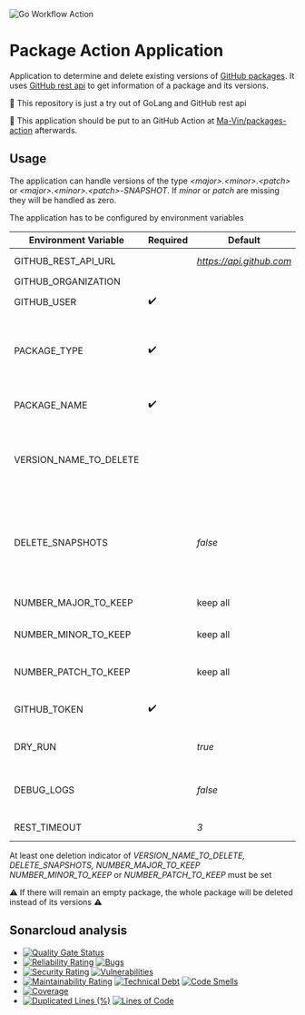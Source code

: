![Go Workflow Action](https://github.com/Ma-Vin/packages-action-app/actions/workflows/go-release.yml/badge.svg?branch=release/v1.1.1)

# Package Action Application

Application to determine and delete existing versions of [GitHub packages](https://docs.github.com/en/packages). It
uses [GitHub rest api](https://docs.github.com/en/rest/packages/packages?apiVersion=2022-11-28) to get information of a
package and its versions.

:baby_chick: This repository is just a try out of GoLang and GitHub rest api

:rocket: This application should be put to an GitHub Action
at [Ma-Vin/packages-action](https://github.com/Ma-Vin/packages-action) afterwards.

## Usage

The application can handle versions of the type *&lt;major&gt;.&lt;minor&gt;.&lt;patch&gt;* or
*&lt;major&gt;.&lt;minor&gt;.&lt;patch&gt;-SNAPSHOT*. If *minor* or *patch* are missing they will be handled as zero.

The application has to be configured by environment variables

| Environment Variable   | Required           | Default                  | Description                                                                                                                                            |
|------------------------|--------------------|--------------------------|--------------------------------------------------------------------------------------------------------------------------------------------------------|
| GITHUB_REST_API_URL    |                    | *https://api.github.com* | Protocol and host of the GitHub rest api                                                                                                               |
| GITHUB_ORGANIZATION    |                    |                          | :warning: :construction: Not supported yet                                                                                                             |
| GITHUB_USER            | :heavy_check_mark: |                          | GitHub user who is the owner of the packages                                                                                                           |
| PACKAGE_TYPE           | :heavy_check_mark: |                          | The type of package. At the moment only *maven* is supported (In general there exists *npm, maven, rubygems, docker, nuget, container*)                |
| PACKAGE_NAME           | :heavy_check_mark: |                          | The name of the package whose versions should be deleted                                                                                               |
| VERSION_NAME_TO_DELETE |                    |                          | A concrete version to delete (Independent of *NUMBER_MAJOR_TO_KEEP NUMBER_MINOR_TO_KEEP* and *NUMBER_PATCH_TO_KEEP*)                                   |
| DELETE_SNAPSHOTS       |                    | *false*                  | Indicator whether to delete all snapshots or none (Snapshots are excluded from *NUMBER_MAJOR_TO_KEEP NUMBER_MINOR_TO_KEEP* and *NUMBER_PATCH_TO_KEEP*) |
| NUMBER_MAJOR_TO_KEEP   |                    | keep all                 | Positive number of major versions to keep                                                                                                              |
| NUMBER_MINOR_TO_KEEP   |                    | keep all                 | Positive number of minor versions to keep (within a major version)                                                                                     |
| NUMBER_PATCH_TO_KEEP   |                    | keep all                 | Positive number of patch versions to keep (within a minor version)                                                                                     |
| GITHUB_TOKEN           | :heavy_check_mark: |                          | The access token to use for bearer authentication against GitHub rest api                                                                              |
| DRY_RUN                |                    | *true*                   | Indicator whether to print deletion candidates only or to delete versions/package                                                                      | 
| DEBUG_LOGS             |                    | *false*                  | Indicator whether to print more detail informations (At the moment not much additional)                                                                | 
| REST_TIMEOUT           |                    | *3*                      | Timeout in seconds to use against GitHub Rest Api                                                                                                                 | 

At least one deletion indicator of *VERSION_NAME_TO_DELETE, DELETE_SNAPSHOTS, NUMBER_MAJOR_TO_KEEP NUMBER_MINOR_TO_KEEP*
or
*NUMBER_PATCH_TO_KEEP* must be set

:warning: If there will remain an empty package, the whole package will be deleted instead of its versions :warning:

## Sonarcloud analysis

* [![Quality Gate Status](https://sonarcloud.io/api/project_badges/measure?project=ma-vin_package-action-application&metric=alert_status)](https://sonarcloud.io/summary/new_code?id=ma-vin_package-action-application)
* [![Reliability Rating](https://sonarcloud.io/api/project_badges/measure?project=ma-vin_package-action-application&metric=reliability_rating)](https://sonarcloud.io/summary/new_code?id=ma-vin_package-action-application) [![Bugs](https://sonarcloud.io/api/project_badges/measure?project=ma-vin_package-action-application&metric=bugs)](https://sonarcloud.io/summary/new_code?id=ma-vin_package-action-application)
* [![Security Rating](https://sonarcloud.io/api/project_badges/measure?project=ma-vin_package-action-application&metric=security_rating)](https://sonarcloud.io/summary/new_code?id=ma-vin_package-action-application)  [![Vulnerabilities](https://sonarcloud.io/api/project_badges/measure?project=ma-vin_package-action-application&metric=vulnerabilities)](https://sonarcloud.io/summary/new_code?id=ma-vin_package-action-application)
* [![Maintainability Rating](https://sonarcloud.io/api/project_badges/measure?project=ma-vin_package-action-application&metric=sqale_rating)](https://sonarcloud.io/summary/new_code?id=ma-vin_package-action-application)  [![Technical Debt](https://sonarcloud.io/api/project_badges/measure?project=ma-vin_package-action-application&metric=sqale_index)](https://sonarcloud.io/summary/new_code?id=ma-vin_package-action-application)  [![Code Smells](https://sonarcloud.io/api/project_badges/measure?project=ma-vin_package-action-application&metric=code_smells)](https://sonarcloud.io/summary/new_code?id=ma-vin_package-action-application)
* [![Coverage](https://sonarcloud.io/api/project_badges/measure?project=ma-vin_package-action-application&metric=coverage)](https://sonarcloud.io/summary/new_code?id=ma-vin_package-action-application)
* [![Duplicated Lines (%)](https://sonarcloud.io/api/project_badges/measure?project=ma-vin_package-action-application&metric=duplicated_lines_density)](https://sonarcloud.io/summary/new_code?id=ma-vin_package-action-application)  [![Lines of Code](https://sonarcloud.io/api/project_badges/measure?project=ma-vin_package-action-application&metric=ncloc)](https://sonarcloud.io/summary/new_code?id=ma-vin_package-action-application)
